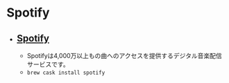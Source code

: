 # Spotify
- [Spotify](https://www.spotify.com/)
  - 
  - Spotifyは4,000万以上もの曲へのアクセスを提供するデジタル音楽配信サービスです。
  - `brew cask install spotify`
